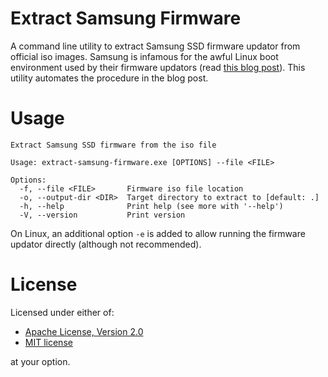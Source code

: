Extract Samsung Firmware
========================

A command line utility to extract Samsung SSD firmware updator from official iso images. Samsung is infamous for the awful Linux boot environment used by their firmware updators (read [this blog post](https://blog.quindorian.org/2021/05/firmware-update-samsung-ssd-in-linux.html/)). This utility automates the procedure in the blog post.

# Usage
```
Extract Samsung SSD firmware from the iso file

Usage: extract-samsung-firmware.exe [OPTIONS] --file <FILE>

Options:
  -f, --file <FILE>       Firmware iso file location
  -o, --output-dir <DIR>  Target directory to extract to [default: .]
  -h, --help              Print help (see more with '--help')
  -V, --version           Print version
```

On Linux, an additional option `-e` is added to allow running the firmware updator directly (although not recommended).

# License

Licensed under either of:

 * [Apache License, Version 2.0](http://www.apache.org/licenses/LICENSE-2.0)
 * [MIT license](http://opensource.org/licenses/MIT)

at your option.